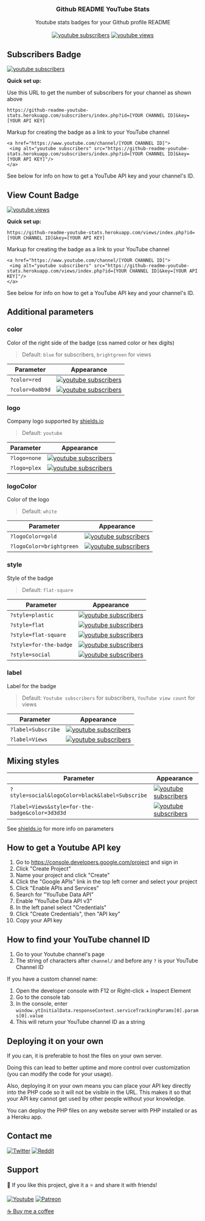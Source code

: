<p align="center">
  <h3 align="center">Github README YouTube Stats</h3>

  <p align="center">
    Youtube stats badges for your Github profile README
    <br />
    <br />
    <a href="https://www.youtube.com/channel/UCipSxT7a3rn81vGLw9lqRkg?sub_confirmation=1"><img alt="youtube subscribers" title="Subscribe to my YouTube channel" src="https://freshidea.com/jonah/youtube-api/subscribers-badge.php?style=for-the-badge&logo="/></a> 
  <a href="https://www.youtube.com/channel/UCipSxT7a3rn81vGLw9lqRkg"><img alt="youtube views" title="YouTube views" src="https://freshidea.com/jonah/youtube-api/view-count-badge.php?style=for-the-badge&logo="/></a>
  </p>
</p>

## Subscribers Badge

<a href="https://www.youtube.com/channel/UCipSxT7a3rn81vGLw9lqRkg?sub_confirmation=1"><img alt="youtube subscribers" title="Subscribe to my YouTube channel" src="https://freshidea.com/jonah/youtube-api/subscribers-badge.php"/></a>

<b>Quick set up:</b>

Use this URL to get the number of subscribers for your channel as shown above

`https://github-readme-youtube-stats.herokuapp.com/subscribers/index.php?id=[YOUR CHANNEL ID]&key=[YOUR API KEY]`

Markup for creating the badge as a link to your YouTube channel

    <a href="https://www.youtube.com/channel/[YOUR CHANNEL ID]">
     <img alt="youtube subscribers" src="https://github-readme-youtube-stats.herokuapp.com/subscribers/index.php?id=[YOUR CHANNEL ID]&key=[YOUR API KEY]"/>
    </a>
    
See below for info on how to get a YouTube API key and your channel's ID.

## View Count Badge

<a href="https://www.youtube.com/channel/UCipSxT7a3rn81vGLw9lqRkg"><img alt="youtube views" title="YouTube views" src="https://freshidea.com/jonah/youtube-api/view-count-badge.php"/></a>

<b>Quick set up:</b>

`https://github-readme-youtube-stats.herokuapp.com/views/index.php?id=[YOUR CHANNEL ID]&key=[YOUR API KEY]`

Markup for creating the badge as a link to your YouTube channel

    <a href="https://www.youtube.com/channel/[YOUR CHANNEL ID]">
     <img alt="youtube subscribers" src="https://github-readme-youtube-stats.herokuapp.com/views/index.php?id=[YOUR CHANNEL ID]&key=[YOUR API KEY]"/>
    </a>
    
See below for info on how to get a YouTube API key and your channel's ID.
    
## Additional parameters

### color

Color of the right side of the badge (css named color or hex digits)

> Default: `blue` for subscribers, `brightgreen` for views

| Parameter | Appearance |
| --- | --- |
| `?color=red` | <a href="https://www.youtube.com/channel/UCipSxT7a3rn81vGLw9lqRkg?sub_confirmation=1"><img alt="youtube subscribers" title="Subscribe to my YouTube channel" src="https://freshidea.com/jonah/youtube-api/subscribers-badge.php?color=red"/></a> |
| `?color=0a8b9d` | <a href="https://www.youtube.com/channel/UCipSxT7a3rn81vGLw9lqRkg?sub_confirmation=1"><img alt="youtube subscribers" title="Subscribe to my YouTube channel" src="https://freshidea.com/jonah/youtube-api/view-count-badge.php?color=0a8b9d"/></a> |

### logo

Company logo supported by [shields.io](https://shields.io/#styles)

> Default: `youtube`

| Parameter | Appearance |
| --- | --- |
| `?logo=none` | <a href="https://www.youtube.com/channel/UCipSxT7a3rn81vGLw9lqRkg?sub_confirmation=1"><img alt="youtube subscribers" title="Subscribe to my YouTube channel" src="https://freshidea.com/jonah/youtube-api/subscribers-badge.php?logo=none"/></a> |
| `?logo=plex` | <a href="https://www.youtube.com/channel/UCipSxT7a3rn81vGLw9lqRkg?sub_confirmation=1"><img alt="youtube subscribers" title="Subscribe to my YouTube channel" src="https://freshidea.com/jonah/youtube-api/view-count-badge.php?logo=plex"/></a> |

### logoColor

Color of the logo

> Default: `white`

| Parameter | Appearance |
| --- | --- |
| `?logoColor=gold` | <a href="https://www.youtube.com/channel/UCipSxT7a3rn81vGLw9lqRkg?sub_confirmation=1"><img alt="youtube subscribers" title="Subscribe to my YouTube channel" src="https://freshidea.com/jonah/youtube-api/subscribers-badge.php?logoColor=gold"/></a> |
| `?logoColor=brightgreen` | <a href="https://www.youtube.com/channel/UCipSxT7a3rn81vGLw9lqRkg?sub_confirmation=1"><img alt="youtube subscribers" title="Subscribe to my YouTube channel" src="https://freshidea.com/jonah/youtube-api/view-count-badge.php?logoColor=brightgreen"/></a> |

### style

Style of the badge

> Default: `flat-square`

| Parameter | Appearance |
| --- | --- |
| `?style=plastic` | <a href="https://www.youtube.com/channel/UCipSxT7a3rn81vGLw9lqRkg?sub_confirmation=1"><img alt="youtube subscribers" title="Subscribe to my YouTube channel" src="https://freshidea.com/jonah/youtube-api/subscribers-badge.php?style=plastic"/></a> |
| `?style=flat` | <a href="https://www.youtube.com/channel/UCipSxT7a3rn81vGLw9lqRkg?sub_confirmation=1"><img alt="youtube subscribers" title="Subscribe to my YouTube channel" src="https://freshidea.com/jonah/youtube-api/subscribers-badge.php?style=flat"/></a> |
| `?style=flat-square` | <a href="https://www.youtube.com/channel/UCipSxT7a3rn81vGLw9lqRkg?sub_confirmation=1"><img alt="youtube subscribers" title="Subscribe to my YouTube channel" src="https://freshidea.com/jonah/youtube-api/subscribers-badge.php?style=flat-square"/></a> |
| `?style=for-the-badge` | <a href="https://www.youtube.com/channel/UCipSxT7a3rn81vGLw9lqRkg?sub_confirmation=1"><img alt="youtube subscribers" title="Subscribe to my YouTube channel" src="https://freshidea.com/jonah/youtube-api/subscribers-badge.php?style=for-the-badge"/></a> |
| `?style=social` | <a href="https://www.youtube.com/channel/UCipSxT7a3rn81vGLw9lqRkg?sub_confirmation=1"><img alt="youtube subscribers" title="Subscribe to my YouTube channel" src="https://freshidea.com/jonah/youtube-api/subscribers-badge.php?style=social"/></a> |

### label

Label for the badge

> Default: `Youtube subscribers` for subscribers, `YouTube view count` for views

| Parameter | Appearance |
| --- | --- |
| `?label=Subscribe` | <a href="https://www.youtube.com/channel/UCipSxT7a3rn81vGLw9lqRkg?sub_confirmation=1"><img alt="youtube subscribers" title="Subscribe to my YouTube channel" src="https://freshidea.com/jonah/youtube-api/subscribers-badge.php?label=Subscribe"/></a> |
| `?label=Views` | <a href="https://www.youtube.com/channel/UCipSxT7a3rn81vGLw9lqRkg?sub_confirmation=1"><img alt="youtube subscribers" title="Subscribe to my YouTube channel" src="https://freshidea.com/jonah/youtube-api/view-count-badge.php?label=Views"/></a> |

## Mixing styles

| Parameter | Appearance |
| --- | --- |
| `?style=social&logoColor=black&label=Subscribe` | <a href="https://www.youtube.com/channel/UCipSxT7a3rn81vGLw9lqRkg?sub_confirmation=1"><img alt="youtube subscribers" title="Subscribe to my YouTube channel" src="https://freshidea.com/jonah/youtube-api/subscribers-badge.php?style=social&logoColor=black&label=Subscribe"/></a> |
| `?label=Views&style=for-the-badge&color=3d3d3d` | <a href="https://www.youtube.com/channel/UCipSxT7a3rn81vGLw9lqRkg?sub_confirmation=1"><img alt="youtube subscribers" title="Subscribe to my YouTube channel" src="https://freshidea.com/jonah/youtube-api/view-count-badge.php?label=Views&style=for-the-badge&color=3d3d3d"/></a> |

See [shields.io](https://shields.io/#styles) for more info on parameters

## How to get a Youtube API key

1. Go to https://console.developers.google.com/project and sign in
2. Click "Create Project"
3. Name your project and click "Create"
4. Click the "Google APIs" link in the top left corner and select your project
5. Click "Enable APIs and Services"
6. Search for "YouTube Data API"
7. Enable "YouTube Data API v3"
8. In the left panel select "Credentials"
9. Click "Create Credentials", then "API key"
10. Copy your API key

## How to find your YouTube channel ID

1. Go to your Youtube channel's page
2. The string of characters after `channel/` and before any `?` is your YouTube Channel ID

If you have a custom channel name:

1. Open the developer console with F12 or Right-click + Inspect Element
2. Go to the console tab
3. In the console, enter `window.ytInitialData.responseContext.serviceTrackingParams[0].params[0].value`
4. This will return your YouTube channel ID as a string

## Deploying it on your own

If you can, it is preferable to host the files on your own server.

Doing this can lead to better uptime and more control over customization (you can modify the code for your usage).

Also, deploying it on your own means you can place your API key directly into the PHP code so it will not be visible in the URL. This makes it so that your API key cannot get used by other people without your knowledge.

You can deploy the PHP files on any website server with PHP installed or as a Heroku app.

## Contact me

<p align="left">
  <a href="https://twitter.com/DenverCoder1"><img alt="Twitter" title="Twitter" src="https://img.shields.io/badge/-Twitter-1DA1F2?style=for-the-badge&logo=twitter&logoColor=white"/></a>
  <a href="https://www.reddit.com/user/denvercoder1/"><img alt="Reddit" title="Reddit" src="https://img.shields.io/badge/-Reddit-FF5700?style=for-the-badge&logo=reddit&logoColor=white"/></a>
</p>

## Support

💙 If you like this project, give it a ⭐ and share it with friends!

<p align="left">
  <a href="https://www.youtube.com/channel/UCipSxT7a3rn81vGLw9lqRkg?sub_confirmation=1"><img alt="Youtube" title="Youtube" src="https://img.shields.io/badge/-Subscribe-red?style=for-the-badge&logo=youtube&logoColor=white"/></a>
  <a href="https://www.patreon.com/jonahlawrence"><img alt="Patreon" title="Patreon" src="https://img.shields.io/badge/-Patreon-F96854?style=for-the-badge&logo=patreon&logoColor=white"/></a>
</p>

<a href="https://ko-fi.com/jlawrence">☕ Buy me a coffee</a>
